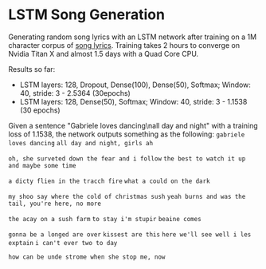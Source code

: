 # LSTM Song Generation

Generating random song lyrics with an LSTM network after training on a 1M character corpus of [song lyrics](https://www.kaggle.com/mousehead/songlyrics/data). Training takes 2 hours to converge on Nvidia Titan X and almost 1.5 days with a Quad Core CPU.


Results so far:
* LSTM layers: 128, Dropout, Dense(100), Dense(50), Softmax; Window: 40, stride: 3 - 2.5364 (30epochs)
* LSTM layers: 128, Dense(50), Softmax; Window: 40, stride: 3 - 1.1538 (30 epochs)


Given a sentence "Gabriele loves dancing\nall day and night" with a training loss of 1.1538, the network outputs something as the following:
`gabriele loves dancing`
`all day and night, girls ah`
  
`oh, she surveted down the fear and i follow`
`the best to watch it up and maybe some time`
  
`a dicty flien in the tracch fire`
`what a could on the dark`
  
`my shoo say where the cold of christmas sush`
`yeah burns and was the tail, you're here, no more`
  
`the acay on a sush farm`
`to stay i'm stupir`
`beaine comes`
  
`gonna be a longed are over`
`kissest are this`
`here we'll see well i les exptain`
`i can't ever two to day`
  
`how can be unde strome when she stop me, now`
